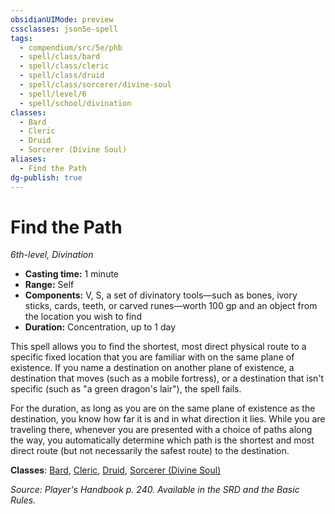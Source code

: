 ```yaml
---
obsidianUIMode: preview
cssclasses: json5e-spell
tags:
  - compendium/src/5e/phb
  - spell/class/bard
  - spell/class/cleric
  - spell/class/druid
  - spell/class/sorcerer/divine-soul
  - spell/level/6
  - spell/school/divination
classes:
  - Bard
  - Cleric
  - Druid
  - Sorcerer (Divine Soul)
aliases:
  - Find the Path
dg-publish: true
---
```

# Find the Path
*6th-level, Divination*  

- **Casting time:** 1 minute
- **Range:** Self
- **Components:** V, S, a set of divinatory tools—such as bones, ivory sticks, cards, teeth, or carved runes—worth 100 gp and an object from the location you wish to find
- **Duration:** Concentration, up to 1 day

This spell allows you to find the shortest, most direct physical route to a specific fixed location that you are familiar with on the same plane of existence. If you name a destination on another plane of existence, a destination that moves (such as a mobile fortress), or a destination that isn't specific (such as "a green dragon's lair"), the spell fails.

For the duration, as long as you are on the same plane of existence as the destination, you know how far it is and in what direction it lies. While you are traveling there, whenever you are presented with a choice of paths along the way, you automatically determine which path is the shortest and most direct route (but not necessarily the safest route) to the destination.

**Classes**: [Bard](/Admin/CLI/classes/bard.md), [Cleric](/Admin/CLI/classes/cleric.md), [Druid](/Admin/CLI/classes/druid.md), [Sorcerer (Divine Soul)](/Admin/CLI/classes/sorcerer-divine-soul-xge.md)

*Source: Player's Handbook p. 240. Available in the SRD and the Basic Rules.*